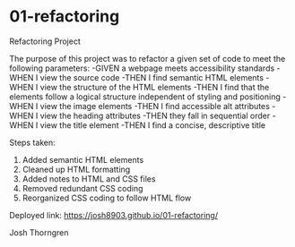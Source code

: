 # 01-refactoring
Refactoring Project

The purpose of this project was to refactor a given set of code to meet the following parameters:
-GIVEN a webpage meets accessibility standards
-WHEN I view the source code
-THEN I find semantic HTML elements
-WHEN I view the structure of the HTML elements
-THEN I find that the elements follow a logical structure independent of styling and positioning
-WHEN I view the image elements
-THEN I find accessible alt attributes
-WHEN I view the heading attributes
-THEN they fall in sequential order
-WHEN I view the title element
-THEN I find a concise, descriptive title

Steps taken:
1) Added semantic HTML elements
2) Cleaned up HTML formatting
3) Added notes to HTML and CSS files
4) Removed redundant CSS coding
5) Reorganized CSS coding to follow HTML flow

Deployed link: https://josh8903.github.io/01-refactoring/

Josh Thorngren
